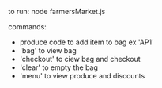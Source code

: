 to run: node farmersMarket.js

commands: 
- produce code to add item to bag ex 'AP1'
- 'bag' to view bag
- 'checkout' to ciew bag and checkout
- 'clear' to empty the bag
- 'menu' to view produce and discounts